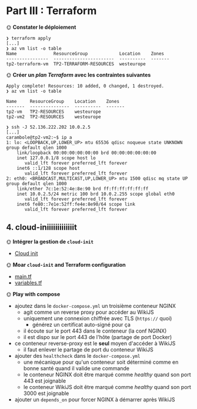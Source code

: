 # Part III : Terraform
🌞 **Constater le déploiement**
```
❯ terraform apply
[...]
❯ az vm list -o table
Name              ResourceGroup            Location    Zones
----------------  -----------------------  ----------  -------
tp2-terraform-vm  TP2-TERRAFORM-RESOURCES  westeurope
```

🌞 **Créer un *plan Terraform* avec les contraintes suivantes**

```
Apply complete! Resources: 10 added, 0 changed, 1 destroyed.
❯ az vm list -o table

Name     ResourceGroup    Location    Zones
-------  ---------------  ----------  -------
tp2-vm   TP2-RESOURCES    westeurope
tp2-vm2  TP2-RESOURCES    westeurope
```

```
❯ ssh -J 52.136.222.202 10.0.2.5
[...]
carambole@tp2-vm2:~$ ip a
1: lo: <LOOPBACK,UP,LOWER_UP> mtu 65536 qdisc noqueue state UNKNOWN group default qlen 1000
    link/loopback 00:00:00:00:00:00 brd 00:00:00:00:00:00
    inet 127.0.0.1/8 scope host lo
       valid_lft forever preferred_lft forever
    inet6 ::1/128 scope host 
       valid_lft forever preferred_lft forever
2: eth0: <BROADCAST,MULTICAST,UP,LOWER_UP> mtu 1500 qdisc mq state UP group default qlen 1000
    link/ether 7c:1e:52:4e:8e:90 brd ff:ff:ff:ff:ff:ff
    inet 10.0.2.5/24 metric 100 brd 10.0.2.255 scope global eth0
       valid_lft forever preferred_lft forever
    inet6 fe80::7e1e:52ff:fe4e:8e90/64 scope link 
       valid_lft forever preferred_lft forever
```

## 4. cloud-iniiiiiiiiiiiiit

🌞 **Intégrer la gestion de `cloud-init`**

- [Cloud init](./terratruc_2/cloud-init.yml)

🌞 **Moar `cloud-init` and Terraform configuration**

- [main.tf](./terratruc_2/main.tf)
- [variables.tf](./terratruc_2/variables.tf)

🌞 **Play with compose**

- ajoutez dans le `docker-compose.yml` un troisième conteneur NGINX
  - agit comme un reverse proxy pour accéder au WikiJS
  - uniquement une connexion chiffrée avec TLS (`https://` quoi)
    - générez un certificat auto-signé pour ça
  - il écoute sur le port 443 dans le conteneur (la conf NGINX)
  - il est dispo sur le port 443 de l'hôte (partage de port Docker)
- ce conteneur reverse-proxy est le **seul** moyen d'accéder à WikiJS
  - il faut enlever le partage de port du conteneur WikiJS
- ajouter des `healthcheck` dans le `docker-compose.yml`
  - une mécanique pour qu'un conteneur soit déterminé comme en bonne santé quand il valide une commande
  - le conteneur NGINX doit être marqué comme *healthy* quand son port 443 est joignable
  - le conteneur WikiJS doit être marqué comme *healthy* quand son port 3000 est joignable
- ajouter un `depends_on` pour forcer NGINX à démarrer après WikiJS